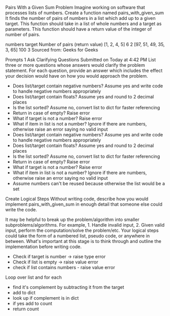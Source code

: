 Pairs With a Given Sum
Problem
Imagine working on software that processes lists of numbers. Create a function named pairs_with_given_sum It finds the number of pairs of numbers in a list which add up to a given target. This function should take in a list of whole numbers and a target as parameters. This function should have a return value of the integer of number of pairs.

numbers	target	Number of pairs (return value)
[1, 2, 4, 5]	6	2
[97, 51, 49, 35, 3, 65]	100	3
Sourced from: Geeks for Geeks 

Prompts
1
Ask Clarifying Questions
Submitted on Today at 4:42 PM
List three or more questions whose answers would clarify the problem statement. For each question, provide an answer which includes the effect your decision would have on how you would approach the problem.

- Does list/target contain negative numbers? 
  Assume yes and write code to handle negative numbers appropriately
- Does list/target contain floats?
  Assume yes and round to 2 decimal places
- Is the list sorted?
  Assume no, convert list to dict for faster referencing
- Return in case of empty?
  Raise error
- What if target is not a number?
  Raise error
- What if item in list is not a number?
  Ignore if there are numbers, otherwise raise an error saying no valid input
- Does list/target contain negative numbers? 
  Assume yes and write code to handle negative numbers appropriately
- Does list/target contain floats?
  Assume yes and round to 2 decimal places
- Is the list sorted?
  Assume no, convert list to dict for faster referencing
- Return in case of empty?
  Raise error
- What if target is not a number?
  Raise error
- What if item in list is not a number?
  Ignore if there are numbers, otherwise raise an error saying no valid input​
- Assume numbers can't be reused because otherwise the list would be a set


Create Logical Steps
Without writing code, describe how you would implement pairs_with_given_sum in enough detail that someone else could write the code.

It may be helpful to break up the problem/algorithm into smaller subproblems/algorithms. For example, 1. Handle invalid input, 2. Given valid input, perform the computation/solve the problem/etc.
Your logical steps could take the form of a numbered list, pseudo code, or anywhere in between. What's important at this stage is to think through and outline the implementation before writing code.

- Check if target is number -> raise type error
- Check if list is empty -> raise value error
- check if list contains numbers - raise value error



Loop over list and for each 
- find it's complement by subtracting it from the target
- add to dict
- look up if complement is in dict
- if yes add to count 
- return count